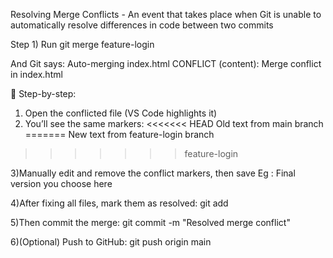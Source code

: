 Resolving Merge Conflicts -
An event that takes place when Git is unable to automatically resolve differences in code between two commits

Step 1) Run
git merge feature-login

And Git says: Auto-merging index.html
CONFLICT (content): Merge conflict in index.html

🔹 Step-by-step:
1) Open the conflicted file (VS Code highlights it)
2) You’ll see the same markers:
<<<<<<< HEAD
Old text from main branch
=======
New text from feature-login branch
>>>>>>> feature-login

3)Manually edit and remove the conflict markers, then save
Eg : Final version you choose here

4)After fixing all files, mark them as resolved:
git add <file>

5)Then commit the merge:
git commit -m "Resolved merge conflict"

6)(Optional) Push to GitHub:
git push origin main


